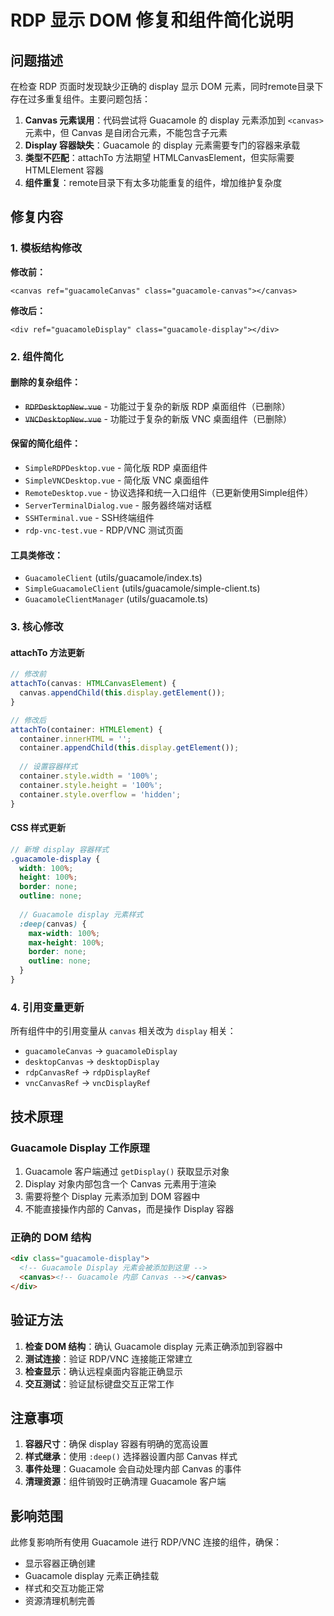 # RDP 显示 DOM 修复和组件简化说明

## 问题描述

在检查 RDP 页面时发现缺少正确的 display 显示 DOM 元素，同时remote目录下存在过多重复组件。主要问题包括：

1. **Canvas 元素误用**：代码尝试将 Guacamole 的 display 元素添加到 `<canvas>` 元素中，但 Canvas 是自闭合元素，不能包含子元素
2. **Display 容器缺失**：Guacamole 的 display 元素需要专门的容器来承载
3. **类型不匹配**：attachTo 方法期望 HTMLCanvasElement，但实际需要 HTMLElement 容器
4. **组件重复**：remote目录下有太多功能重复的组件，增加维护复杂度

## 修复内容

### 1. 模板结构修改

**修改前：**
```vue
<canvas ref="guacamoleCanvas" class="guacamole-canvas"></canvas>
```

**修改后：**
```vue
<div ref="guacamoleDisplay" class="guacamole-display"></div>
```

### 2. 组件简化

#### 删除的复杂组件：
- ~~`RDPDesktopNew.vue`~~ - 功能过于复杂的新版 RDP 桌面组件（已删除）
- ~~`VNCDesktopNew.vue`~~ - 功能过于复杂的新版 VNC 桌面组件（已删除）

#### 保留的简化组件：
- `SimpleRDPDesktop.vue` - 简化版 RDP 桌面组件
- `SimpleVNCDesktop.vue` - 简化版 VNC 桌面组件
- `RemoteDesktop.vue` - 协议选择和统一入口组件（已更新使用Simple组件）
- `ServerTerminalDialog.vue` - 服务器终端对话框
- `SSHTerminal.vue` - SSH终端组件
- `rdp-vnc-test.vue` - RDP/VNC 测试页面

#### 工具类修改：
- `GuacamoleClient` (utils/guacamole/index.ts)
- `SimpleGuacamoleClient` (utils/guacamole/simple-client.ts)
- `GuacamoleClientManager` (utils/guacamole.ts)

### 3. 核心修改

#### attachTo 方法更新
```typescript
// 修改前
attachTo(canvas: HTMLCanvasElement) {
  canvas.appendChild(this.display.getElement());
}

// 修改后  
attachTo(container: HTMLElement) {
  container.innerHTML = '';
  container.appendChild(this.display.getElement());
  
  // 设置容器样式
  container.style.width = '100%';
  container.style.height = '100%';
  container.style.overflow = 'hidden';
}
```

#### CSS 样式更新
```scss
// 新增 display 容器样式
.guacamole-display {
  width: 100%;
  height: 100%;
  border: none;
  outline: none;
  
  // Guacamole display 元素样式
  :deep(canvas) {
    max-width: 100%;
    max-height: 100%;
    border: none;
    outline: none;
  }
}
```

### 4. 引用变量更新

所有组件中的引用变量从 `canvas` 相关改为 `display` 相关：
- `guacamoleCanvas` → `guacamoleDisplay`
- `desktopCanvas` → `desktopDisplay`
- `rdpCanvasRef` → `rdpDisplayRef`
- `vncCanvasRef` → `vncDisplayRef`

## 技术原理

### Guacamole Display 工作原理
1. Guacamole 客户端通过 `getDisplay()` 获取显示对象
2. Display 对象内部包含一个 Canvas 元素用于渲染
3. 需要将整个 Display 元素添加到 DOM 容器中
4. 不能直接操作内部的 Canvas，而是操作 Display 容器

### 正确的 DOM 结构
```html
<div class="guacamole-display">
  <!-- Guacamole Display 元素会被添加到这里 -->
  <canvas><!-- Guacamole 内部 Canvas --></canvas>
</div>
```

## 验证方法

1. **检查 DOM 结构**：确认 Guacamole display 元素正确添加到容器中
2. **测试连接**：验证 RDP/VNC 连接能正常建立
3. **检查显示**：确认远程桌面内容能正确显示
4. **交互测试**：验证鼠标键盘交互正常工作

## 注意事项

1. **容器尺寸**：确保 display 容器有明确的宽高设置
2. **样式继承**：使用 `:deep()` 选择器设置内部 Canvas 样式
3. **事件处理**：Guacamole 会自动处理内部 Canvas 的事件
4. **清理资源**：组件销毁时正确清理 Guacamole 客户端

## 影响范围

此修复影响所有使用 Guacamole 进行 RDP/VNC 连接的组件，确保：
- 显示容器正确创建
- Guacamole display 元素正确挂载
- 样式和交互功能正常
- 资源清理机制完善

